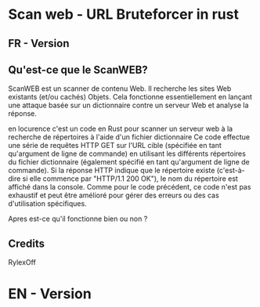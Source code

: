
# Scan web - URL Bruteforcer in rust

## FR - Version

Qu'est-ce que le ScanWEB?
------------

ScanWEB est un scanner de contenu Web. Il recherche les sites Web existants (et/ou cachés)
Objets. Cela fonctionne essentiellement en lançant une attaque basée sur un dictionnaire contre
un serveur Web et analyse la réponse.

en locurence c'est un code en Rust pour scanner un serveur web à la recherche de répertoires à l'aide d'un fichier dictionnaire
Ce code effectue une série de requêtes HTTP GET sur l'URL cible (spécifiée en tant qu'argument de ligne de commande) en utilisant les différents répertoires du fichier dictionnaire (également spécifié en tant qu'argument de ligne de commande). Si la réponse HTTP indique que le répertoire existe (c'est-à-dire si elle commence par "HTTP/1.1 200 OK"), le nom du répertoire est affiché dans la console. Comme pour le code précédent, ce code n'est pas exhaustif et peut être amélioré pour gérer des erreurs ou des cas d'utilisation spécifiques.

Apres est-ce qu'il fonctionne bien ou non ?

Credits
-------

RylexOff 

# EN - Version
